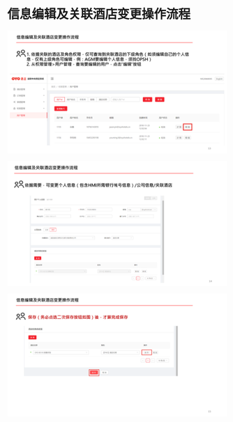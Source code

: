 # 信息编辑及关联酒店变更操作流程

![](../../.gitbook/assets/image%20%2865%29.png)

![](../../.gitbook/assets/image%20%2831%29.png)

![](../../.gitbook/assets/image%20%28134%29.png)

